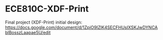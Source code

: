 # ECE810C-XDF-Print
Final project (XDF-Print)
initial design:
https://docs.google.com/document/d/1ZpiO9IZlK4SECFHUsIXSKJwDYNCAblBosszLaapae5U/edit

